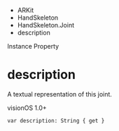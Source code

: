 

- ARKit
- HandSkeleton
- HandSkeleton.Joint
-  description 

Instance Property

# description

A textual representation of this joint.

visionOS 1.0+

``` source
var description: String { get }
```

